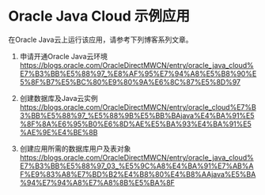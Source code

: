 Oracle Java Cloud 示例应用
============ 
在Oracle Java云上运行该应用，请参考下列博客系列文章。

1. 申请开通Oracle Java云环境
https://blogs.oracle.com/OracleDirectMWCN/entry/oracle_java_cloud%E7%B3%BB%E5%88%97_%E8%AF%95%E7%94%A8%E5%B8%90%E5%8F%B7%E5%BC%80%E9%80%9A%E6%8C%87%E5%8D%97

2. 创建数据库及Java云实例
https://blogs.oracle.com/OracleDirectMWCN/entry/oracle_cloud%E7%B3%BB%E5%88%97_%E5%88%9B%E5%BB%BAjava%E4%BA%91%E5%8F%8A%E6%95%B0%E6%8D%AE%E5%BA%93%E4%BA%91%E5%AE%9E%E4%BE%8B

3. 创建应用所需的数据库用户及表对象
https://blogs.oracle.com/OracleDirectMWCN/entry/oracle_java_cloud%E7%B3%BB%E5%88%97_03_%E5%9C%A8%E4%BA%91%E7%AB%AF%E9%83%A8%E7%BD%B2%E4%B8%80%E4%B8%AAjava%E5%BA%94%E7%94%A8%E7%A8%8B%E5%BA%8F